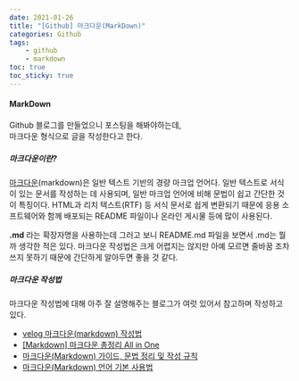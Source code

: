 ```yaml
---
date: 2021-01-26
title: "[Github] 마크다운(MarkDown)"
categories: Github
tags:
    - github
    - markdown
toc: true
toc_sticky: true
---
```

#### MarkDown

Github 블로그를 만들었으니 포스팅을 해봐야하는데,  
마크다운 형식으로 글을 작성한다고 한다.  

##### 마크다운이란?  
[마크다운](https://ko.wikipedia.org/wiki/%EB%A7%88%ED%81%AC%EB%8B%A4%EC%9A%B4)(markdown)은 일반 텍스트 기반의 경량 마크업 언어다. 일반 텍스트로 서식이 있는 문서를 작성하는 데 사용되며, 일반 마크업 언어에 비해 문법이 쉽고 간단한 것이 특징이다. HTML과 리치 텍스트(RTF) 등 서식 문서로 쉽게 변환되기 때문에 응용 소프트웨어와 함께 배포되는 README 파일이나 온라인 게시물 등에 많이 사용된다.  

<b>.md</b> 라는 확장자명을 사용하는데 그러고 보니 README.md 파일을 보면서 .md는 뭘까 생각한 적은 있다. 마크다운 작성법은 크게 어렵지는 않지만 아예 모르면 줄바꿈 조차 쓰지 못하기 때문에 간단하게 알아두면 좋을 것 같다.  

##### 마크다운 작성법  
마크다운 작성법에 대해 아주 잘 설명해주는 블로그가 여럿 있어서 참고하며 작성하고 있다.  
- [velog 마크다운(markdown) 작성법](https://velog.io/@yuuuye/velog-%EB%A7%88%ED%81%AC%EB%8B%A4%EC%9A%B4MarkDown-%EC%9E%91%EC%84%B1%EB%B2%95)  
- [[Markdown] 마크다운 총정리 All in One](https://steemit.com/kr/@nand/markdown)  
- [마크다운(Markdown) 가이드, 문법 정리 및 작성 규칙](https://post.naver.com/viewer/postView.nhn?volumeNo=24627214&memberNo=42458017)
- [마크다운(Markdown) 언어 기본 사용법](https://enfanthoon.tistory.com/64)  
